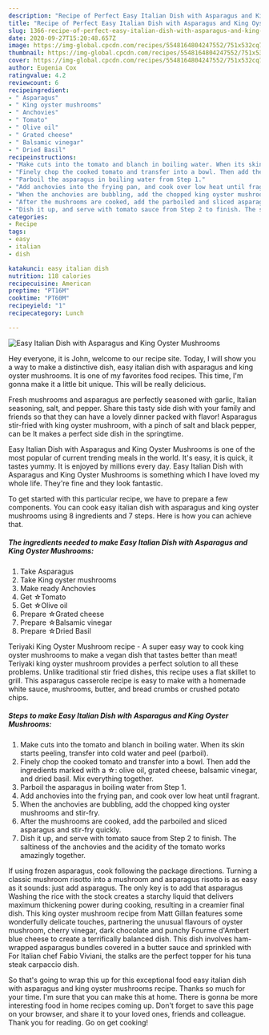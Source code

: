 ```yaml
---
description: "Recipe of Perfect Easy Italian Dish with Asparagus and King Oyster Mushrooms"
title: "Recipe of Perfect Easy Italian Dish with Asparagus and King Oyster Mushrooms"
slug: 1366-recipe-of-perfect-easy-italian-dish-with-asparagus-and-king-oyster-mushrooms
date: 2020-09-27T15:20:48.657Z
image: https://img-global.cpcdn.com/recipes/5548164804247552/751x532cq70/easy-italian-dish-with-asparagus-and-king-oyster-mushrooms-recipe-main-photo.jpg
thumbnail: https://img-global.cpcdn.com/recipes/5548164804247552/751x532cq70/easy-italian-dish-with-asparagus-and-king-oyster-mushrooms-recipe-main-photo.jpg
cover: https://img-global.cpcdn.com/recipes/5548164804247552/751x532cq70/easy-italian-dish-with-asparagus-and-king-oyster-mushrooms-recipe-main-photo.jpg
author: Eugenia Cox
ratingvalue: 4.2
reviewcount: 6
recipeingredient:
- " Asparagus"
- " King oyster mushrooms"
- " Anchovies"
- " Tomato"
- " Olive oil"
- " Grated cheese"
- " Balsamic vinegar"
- " Dried Basil"
recipeinstructions:
- "Make cuts into the tomato and blanch in boiling water. When its skin starts peeling, transfer into cold water and peel (parboil)."
- "Finely chop the cooked tomato and transfer into a bowl. Then add the ingredients marked with a ☆: olive oil, grated cheese, balsamic vinegar, and dried basil. Mix everything together."
- "Parboil the asparagus in boiling water from Step 1."
- "Add anchovies into the frying pan, and cook over low heat until fragrant."
- "When the anchovies are bubbling, add the chopped king oyster mushrooms and stir-fry."
- "After the mushrooms are cooked, add the parboiled and sliced asparagus and stir-fry quickly."
- "Dish it up, and serve with tomato sauce from Step 2 to finish. The saltiness of the anchovies and the acidity of the tomato works amazingly together."
categories:
- Recipe
tags:
- easy
- italian
- dish

katakunci: easy italian dish 
nutrition: 118 calories
recipecuisine: American
preptime: "PT16M"
cooktime: "PT60M"
recipeyield: "1"
recipecategory: Lunch

---
```



![Easy Italian Dish with Asparagus and King Oyster Mushrooms](https://img-global.cpcdn.com/recipes/5548164804247552/751x532cq70/easy-italian-dish-with-asparagus-and-king-oyster-mushrooms-recipe-main-photo.jpg)

Hey everyone, it is John, welcome to our recipe site. Today, I will show you a way to make a distinctive dish, easy italian dish with asparagus and king oyster mushrooms. It is one of my favorites food recipes. This time, I'm gonna make it a little bit unique. This will be really delicious.

Fresh mushrooms and asparagus are perfectly seasoned with garlic, Italian seasoning, salt, and pepper. Share this tasty side dish with your family and friends so that they can have a lovely dinner packed with flavor! Asparagus stir-fried with king oyster mushroom, with a pinch of salt and black pepper, can be It makes a perfect side dish in the springtime.

Easy Italian Dish with Asparagus and King Oyster Mushrooms is one of the most popular of current trending meals in the world. It's easy, it is quick, it tastes yummy. It is enjoyed by millions every day. Easy Italian Dish with Asparagus and King Oyster Mushrooms is something which I have loved my whole life. They're fine and they look fantastic.


To get started with this particular recipe, we have to prepare a few components. You can cook easy italian dish with asparagus and king oyster mushrooms using 8 ingredients and 7 steps. Here is how you can achieve that.

<!--inarticleads1-->

##### The ingredients needed to make Easy Italian Dish with Asparagus and King Oyster Mushrooms:

1. Take  Asparagus
1. Take  King oyster mushrooms
1. Make ready  Anchovies
1. Get  ☆Tomato
1. Get  ☆Olive oil
1. Prepare  ☆Grated cheese
1. Prepare  ☆Balsamic vinegar
1. Prepare  ☆Dried Basil


Teriyaki King Oyster Mushroom recipe - A super easy way to cook king oyster mushrooms to make a vegan dish that tastes better than meat! Teriyaki king oyster mushroom provides a perfect solution to all these problems. Unlike traditional stir fried dishes, this recipe uses a flat skillet to grill. This asparagus casserole recipe is easy to make with a homemade white sauce, mushrooms, butter, and bread crumbs or crushed potato chips. 

<!--inarticleads2-->

##### Steps to make Easy Italian Dish with Asparagus and King Oyster Mushrooms:

1. Make cuts into the tomato and blanch in boiling water. When its skin starts peeling, transfer into cold water and peel (parboil).
1. Finely chop the cooked tomato and transfer into a bowl. Then add the ingredients marked with a ☆: olive oil, grated cheese, balsamic vinegar, and dried basil. Mix everything together.
1. Parboil the asparagus in boiling water from Step 1.
1. Add anchovies into the frying pan, and cook over low heat until fragrant.
1. When the anchovies are bubbling, add the chopped king oyster mushrooms and stir-fry.
1. After the mushrooms are cooked, add the parboiled and sliced asparagus and stir-fry quickly.
1. Dish it up, and serve with tomato sauce from Step 2 to finish. The saltiness of the anchovies and the acidity of the tomato works amazingly together.


If using frozen asparagus, cook following the package directions. Turning a classic mushroom risotto into a mushroom and asparagus risotto is as easy as it sounds: just add asparagus. The only key is to add that asparagus Washing the rice with the stock creates a starchy liquid that delivers maximum thickening power during cooking, resulting in a creamier final dish. This king oyster mushroom recipe from Matt Gillan features some wonderfully delicate touches, partnering the unusual flavours of oyster mushroom, cherry vinegar, dark chocolate and punchy Fourme d&#39;Ambert blue cheese to create a terrifically balanced dish. This dish involves ham-wrapped asparagus bundles covered in a butter sauce and sprinkled with For Italian chef Fabio Viviani, the stalks are the perfect topper for his tuna steak carpaccio dish. 

So that's going to wrap this up for this exceptional food easy italian dish with asparagus and king oyster mushrooms recipe. Thanks so much for your time. I'm sure that you can make this at home. There is gonna be more interesting food in home recipes coming up. Don't forget to save this page on your browser, and share it to your loved ones, friends and colleague. Thank you for reading. Go on get cooking!
